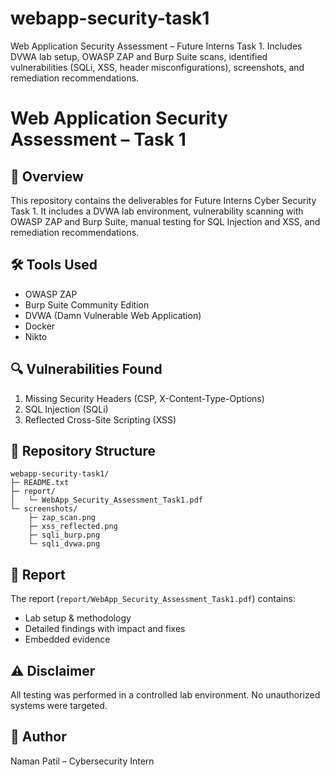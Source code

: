 # webapp-security-task1
Web Application Security Assessment – Future Interns Task 1. Includes DVWA lab setup, OWASP ZAP and Burp Suite scans, identified vulnerabilities (SQLi, XSS, header misconfigurations), screenshots, and remediation recommendations.
# Web Application Security Assessment – Task 1

## 📌 Overview
This repository contains the deliverables for Future Interns Cyber Security Task 1. It includes a DVWA lab environment, vulnerability scanning with OWASP ZAP and Burp Suite, manual testing for SQL Injection and XSS, and remediation recommendations.

## 🛠 Tools Used
- OWASP ZAP
- Burp Suite Community Edition
- DVWA (Damn Vulnerable Web Application)
- Docker
- Nikto

## 🔍 Vulnerabilities Found
1. Missing Security Headers (CSP, X-Content-Type-Options)
2. SQL Injection (SQLi)
3. Reflected Cross-Site Scripting (XSS)

## 📂 Repository Structure
```
webapp-security-task1/
├─ README.txt
├─ report/
│   └─ WebApp_Security_Assessment_Task1.pdf
└─ screenshots/
    ├─ zap_scan.png
    ├─ xss_reflected.png
    ├─ sqli_burp.png
    └─ sqli_dvwa.png
```

## 📑 Report
The report (`report/WebApp_Security_Assessment_Task1.pdf`) contains:
- Lab setup & methodology
- Detailed findings with impact and fixes
- Embedded evidence

## ⚠️ Disclaimer
All testing was performed in a controlled lab environment. No unauthorized systems were targeted.

## 👤 Author
Naman Patil – Cybersecurity Intern
